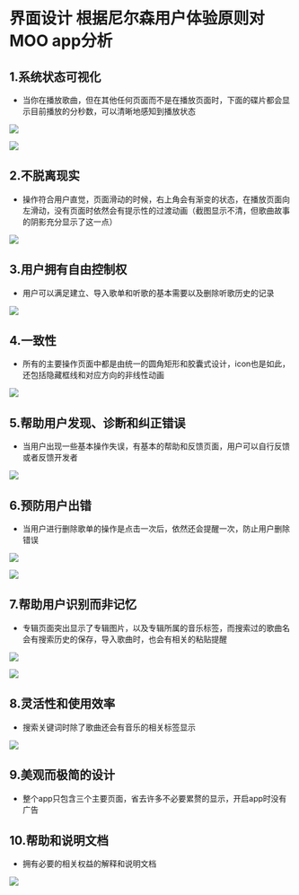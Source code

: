 # 界面设计  根据尼尔森用户体验原则对 MOO app分析
## 1.系统状态可视化

* 当你在播放歌曲，但在其他任何页面而不是在播放页面时，下面的碟片都会显示目前播放的分秒数，可以清晰地感知到播放状态  

![](https://gitee.com/HCwei/imagebed/raw/master/Interface/Screenshot_20200408-161555.jpg)

![](https://gitee.com/HCwei/imagebed/raw/master/Interface/Screenshot_20200408-161603.jpg)

## 2.不脱离现实

* 操作符合用户直觉，页面滑动的时候，右上角会有渐变的状态，在播放页面向左滑动，没有页面时依然会有提示性的过渡动画（截图显示不清，但歌曲故事的阴影充分显示了这一点）  

![](https://gitee.com/HCwei/imagebed/raw/master/Interface/Screenshot_20200408-161915.jpg)

## 3.用户拥有自由控制权

* 用户可以满足建立、导入歌单和听歌的基本需要以及删除听歌历史的记录   

![](https://gitee.com/HCwei/imagebed/raw/master/Interface/Screenshot_20200408-161555.jpg)

## 4.一致性

* 所有的主要操作页面中都是由统一的圆角矩形和胶囊式设计，icon也是如此，还包括隐藏框线和对应方向的非线性动画  

![](https://gitee.com/HCwei/imagebed/raw/master/Interface/Screenshot_20200408-162041.jpg)

## 5.帮助用户发现、诊断和纠正错误

* 当用户出现一些基本操作失误，有基本的帮助和反馈页面，用户可以自行反馈或者反馈开发者  

![](https://gitee.com/HCwei/imagebed/raw/master/Interface/Screenshot_20200408-163810.jpg)

## 6.预防用户出错

* 当用户进行删除歌单的操作是点击一次后，依然还会提醒一次，防止用户删除错误  

![](https://gitee.com/HCwei/imagebed/raw/master/Interface/Screenshot_20200408-164053.jpg)

![](https://gitee.com/HCwei/imagebed/raw/master/Interface/Screenshot_20200408-164059.jpg)

## 7.帮助用户识别而非记忆

* 专辑页面突出显示了专辑图片，以及专辑所属的音乐标签，而搜索过的歌曲名会有搜索历史的保存，导入歌曲时，也会有相关的粘贴提醒

![](https://gitee.com/HCwei/imagebed/raw/master/Interface/Screenshot_20200408-164404.jpg)

![](https://gitee.com/HCwei/imagebed/raw/master/Interface/Screenshot_20200408-162507.jpg)

## 8.灵活性和使用效率

* 搜索关键词时除了歌曲还会有音乐的相关标签显示

![](https://gitee.com/HCwei/imagebed/raw/master/Interface/Screenshot_20200408-165206.jpg)

## 9.美观而极简的设计

* 整个app只包含三个主要页面，省去许多不必要累赘的显示，开启app时没有广告

## 10.帮助和说明文档

* 拥有必要的相关权益的解释和说明文档  

![](https://gitee.com/HCwei/imagebed/raw/master/Interface/Screenshot_20200408-165642.jpg)
